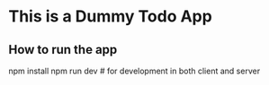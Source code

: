 # This is a Dummy Todo App

## How to run the app
npm install
npm run dev # for development in both client and server